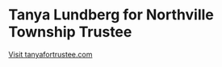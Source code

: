 # Tanya Lundberg for Northville Township Trustee

[Visit tanyafortrustee.com](https://www.tanyafortrustee.com)
